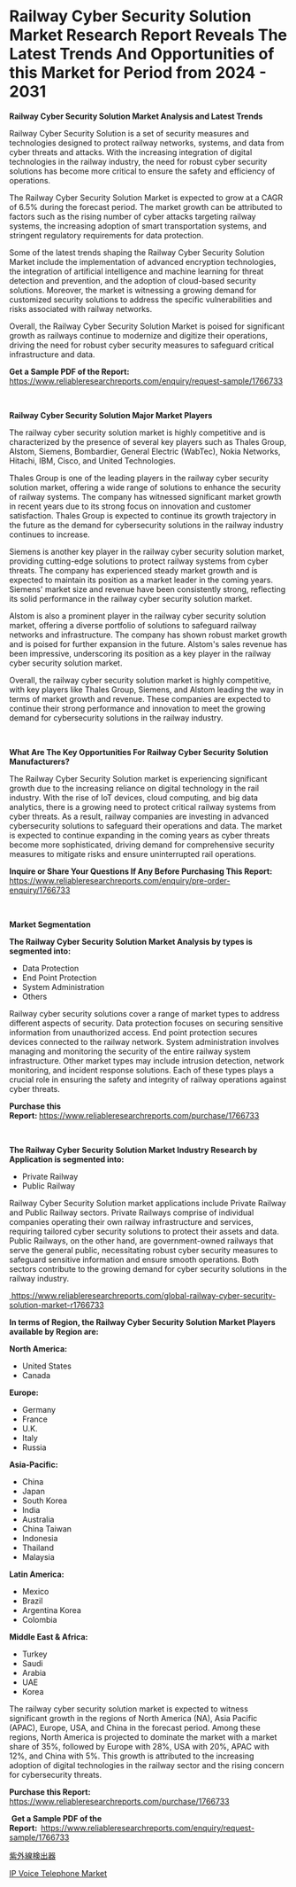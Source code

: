 <p><h1>Railway Cyber Security Solution Market Research Report Reveals The Latest Trends And Opportunities of this Market for Period from 2024 - 2031</h1></p><p><strong>Railway Cyber Security Solution Market Analysis and Latest Trends</strong></p>
<p><p>Railway Cyber Security Solution is a set of security measures and technologies designed to protect railway networks, systems, and data from cyber threats and attacks. With the increasing integration of digital technologies in the railway industry, the need for robust cyber security solutions has become more critical to ensure the safety and efficiency of operations.</p><p>The Railway Cyber Security Solution Market is expected to grow at a CAGR of 6.5% during the forecast period. The market growth can be attributed to factors such as the rising number of cyber attacks targeting railway systems, the increasing adoption of smart transportation systems, and stringent regulatory requirements for data protection.</p><p>Some of the latest trends shaping the Railway Cyber Security Solution Market include the implementation of advanced encryption technologies, the integration of artificial intelligence and machine learning for threat detection and prevention, and the adoption of cloud-based security solutions. Moreover, the market is witnessing a growing demand for customized security solutions to address the specific vulnerabilities and risks associated with railway networks.</p><p>Overall, the Railway Cyber Security Solution Market is poised for significant growth as railways continue to modernize and digitize their operations, driving the need for robust cyber security measures to safeguard critical infrastructure and data.</p></p>
<p><strong>Get a Sample PDF of the Report:&nbsp;</strong> <a href="https://www.reliableresearchreports.com/enquiry/request-sample/1766733">https://www.reliableresearchreports.com/enquiry/request-sample/1766733</a></p>
<p>&nbsp;</p>
<p><strong>Railway Cyber Security Solution Major Market Players</strong></p>
<p><p>The railway cyber security solution market is highly competitive and is characterized by the presence of several key players such as Thales Group, Alstom, Siemens, Bombardier, General Electric (WabTec), Nokia Networks, Hitachi, IBM, Cisco, and United Technologies. </p><p>Thales Group is one of the leading players in the railway cyber security solution market, offering a wide range of solutions to enhance the security of railway systems. The company has witnessed significant market growth in recent years due to its strong focus on innovation and customer satisfaction. Thales Group is expected to continue its growth trajectory in the future as the demand for cybersecurity solutions in the railway industry continues to increase.</p><p>Siemens is another key player in the railway cyber security solution market, providing cutting-edge solutions to protect railway systems from cyber threats. The company has experienced steady market growth and is expected to maintain its position as a market leader in the coming years. Siemens' market size and revenue have been consistently strong, reflecting its solid performance in the railway cyber security solution market.</p><p>Alstom is also a prominent player in the railway cyber security solution market, offering a diverse portfolio of solutions to safeguard railway networks and infrastructure. The company has shown robust market growth and is poised for further expansion in the future. Alstom's sales revenue has been impressive, underscoring its position as a key player in the railway cyber security solution market.</p><p>Overall, the railway cyber security solution market is highly competitive, with key players like Thales Group, Siemens, and Alstom leading the way in terms of market growth and revenue. These companies are expected to continue their strong performance and innovation to meet the growing demand for cybersecurity solutions in the railway industry.</p></p>
<p>&nbsp;</p>
<p><strong>What Are The Key Opportunities For Railway Cyber Security Solution Manufacturers?</strong></p>
<p><p>The Railway Cyber Security Solution market is experiencing significant growth due to the increasing reliance on digital technology in the rail industry. With the rise of IoT devices, cloud computing, and big data analytics, there is a growing need to protect critical railway systems from cyber threats. As a result, railway companies are investing in advanced cybersecurity solutions to safeguard their operations and data. The market is expected to continue expanding in the coming years as cyber threats become more sophisticated, driving demand for comprehensive security measures to mitigate risks and ensure uninterrupted rail operations.</p></p>
<p><strong>Inquire or Share Your Questions If Any Before Purchasing This Report:</strong> <a href="https://www.reliableresearchreports.com/enquiry/pre-order-enquiry/1766733">https://www.reliableresearchreports.com/enquiry/pre-order-enquiry/1766733</a></p>
<p>&nbsp;</p>
<p><strong>Market Segmentation</strong></p>
<p><strong>The Railway Cyber Security Solution Market Analysis by types is segmented into:</strong></p>
<p><ul><li>Data Protection</li><li>End Point Protection</li><li>System Administration</li><li>Others</li></ul></p>
<p><p>Railway cyber security solutions cover a range of market types to address different aspects of security. Data protection focuses on securing sensitive information from unauthorized access. End point protection secures devices connected to the railway network. System administration involves managing and monitoring the security of the entire railway system infrastructure. Other market types may include intrusion detection, network monitoring, and incident response solutions. Each of these types plays a crucial role in ensuring the safety and integrity of railway operations against cyber threats.</p></p>
<p><strong>Purchase this Report:&nbsp;</strong><a href="https://www.reliableresearchreports.com/purchase/1766733">https://www.reliableresearchreports.com/purchase/1766733</a></p>
<p>&nbsp;</p>
<p><strong>The Railway Cyber Security Solution Market Industry Research by Application is segmented into:</strong></p>
<p><ul><li>Private Railway</li><li>Public Railway</li></ul></p>
<p><p>Railway Cyber Security Solution market applications include Private Railway and Public Railway sectors. Private Railways comprise of individual companies operating their own railway infrastructure and services, requiring tailored cyber security solutions to protect their assets and data. Public Railways, on the other hand, are government-owned railways that serve the general public, necessitating robust cyber security measures to safeguard sensitive information and ensure smooth operations. Both sectors contribute to the growing demand for cyber security solutions in the railway industry.</p></p>
<p><a href="https://www.reliableresearchreports.com/global-railway-cyber-security-solution-market-r1766733">&nbsp;https://www.reliableresearchreports.com/global-railway-cyber-security-solution-market-r1766733</a></p>
<p><strong>In terms of Region, the Railway Cyber Security Solution Market Players available by Region are:</strong></p>
<p>
    <p> <strong> North America: </strong>
        <ul>
            <li>United States</li>
            <li>Canada</li>
        </ul>
        </p> 
    <p> <strong> Europe: </strong>
        <ul>
            <li>Germany</li>
            <li>France</li>
            <li>U.K.</li>
            <li>Italy</li>
            <li>Russia</li>
        </ul>
        </p> 
    <p> <strong> Asia-Pacific: </strong>
        <ul>
            <li>China</li>
            <li>Japan</li>
            <li>South Korea</li>
            <li>India</li>
            <li>Australia</li>
            <li>China Taiwan</li>
            <li>Indonesia</li>
            <li>Thailand</li>
            <li>Malaysia</li>
        </ul>
        </p> 
    <p> <strong> Latin America: </strong>
        <ul>
            <li>Mexico</li>
            <li>Brazil</li>
            <li>Argentina Korea</li>
            <li>Colombia</li>
        </ul>
        </p> 
    <p> <strong> Middle East & Africa: </strong>
        <ul>
            <li>Turkey</li>
            <li>Saudi</li>
            <li>Arabia</li>
            <li>UAE</li>
            <li>Korea</li>
        </ul>
    </p>
    </p>
<p><p>The railway cyber security solution market is expected to witness significant growth in the regions of North America (NA), Asia Pacific (APAC), Europe, USA, and China in the forecast period. Among these regions, North America is projected to dominate the market with a market share of 35%, followed by Europe with 28%, USA with 20%, APAC with 12%, and China with 5%. This growth is attributed to the increasing adoption of digital technologies in the railway sector and the rising concern for cybersecurity threats.</p></p>
<p><strong>Purchase this Report: </strong><a href="https://www.reliableresearchreports.com/purchase/1766733">https://www.reliableresearchreports.com/purchase/1766733</a></p>
<p>&nbsp;<strong>Get a Sample PDF of the Report:&nbsp;&nbsp;</strong><a href="https://www.reliableresearchreports.com/enquiry/request-sample/1766733">https://www.reliableresearchreports.com/enquiry/request-sample/1766733</a></p>
<p><strong></strong></p>
<p><p><a href="https://github.com/ppmazlotr77499/Market-Research-Report-List-1/blob/main/577241620459.md">紫外線検出器</a></p><p><a href="https://github.com/GroverBarry/Market-Research-Report-List-4/blob/main/ip-voice-telephone-market.md">IP Voice Telephone Market</a></p></p>